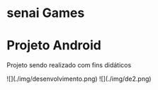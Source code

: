 # senai Games
<h1>Projeto Android</h1>
<p> Projeto sendo realizado com fins didáticos</p>
![](./img/desenvolvimento.png)
![](./img/de2.png)
